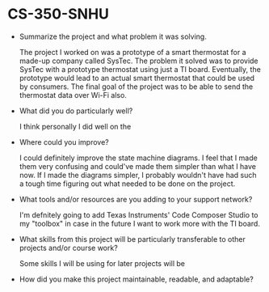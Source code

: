 # CS-350-SNHU

- Summarize the project and what problem it was solving.

  The project I worked on was a prototype of a  smart thermostat for a made-up company called SysTec. The problem it solved was to provide SysTec with a prototype thermostat using just a TI board. Eventually, the prototype would lead to an actual smart thermostat that could be used by consumers. The final goal of the project was to be able to send the thermostat data over Wi-Fi also.
  
- What did you do particularly well?

  I think personally I did well on the 
  
- Where could you improve?

  I could definitely improve the state machine diagrams. I feel that I made them very confusing and could've made them simpler than what I have now. If I made the diagrams simpler, I probably wouldn't have had such a tough time figuring out what needed to be done on the project.
  
- What tools and/or resources are you adding to your support network?

  I'm defnitely going to add Texas Instruments' Code Composer Studio to my "toolbox" in case in the future I want to work more with the TI board.
  
- What skills from this project will be particularly transferable to other projects and/or course work?

  Some skills I will be using for later projects will be 
  
- How did you make this project maintainable, readable, and adaptable?
